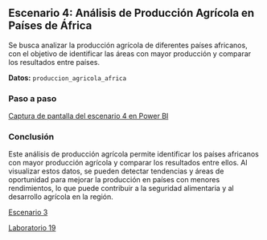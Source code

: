 ## Escenario 4: Análisis de Producción Agrícola en Países de África

Se busca analizar la producción agrícola de diferentes países africanos, con el objetivo de identificar las áreas con mayor producción y comparar los resultados entre países.

**Datos:** `produccion_agricola_africa`

### Paso a paso

[Captura de pantalla del escenario 4 en Power BI](lab19_4.png)

### Conclusión

Este análisis de producción agrícola permite identificar los países africanos con mayor producción agrícola y comparar los resultados entre ellos. Al visualizar estos datos, se pueden detectar tendencias y áreas de oportunidad para mejorar la producción en países con menores rendimientos, lo que puede contribuir a la seguridad alimentaria y al desarrollo agrícola en la región.

[Escenario 3](../lab19_3)

[Laboratorio 19](../../lab19)
